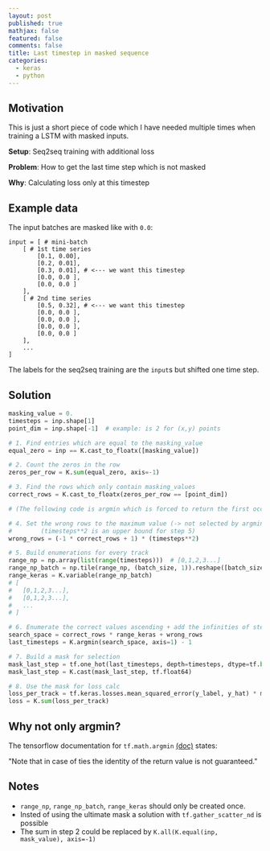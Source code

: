```yaml
---
layout: post
published: true
mathjax: false
featured: false
comments: false
title: Last timestep in masked sequence
categories:
  - keras
  - python
---
```

## Motivation

This is just a short piece of code which I have needed multiple times when training a LSTM with masked inputs.

**Setup**: Seq2seq training with additional loss 

**Problem**: How to get the last time step which is not masked

**Why**: Calculating loss only at this timestep

## Example data

The input batches are masked like with `0.0`:

```
input = [ # mini-batch
	[ # 1st time series
    	[0.1, 0.00],
        [0.2, 0.01],
        [0.3, 0.01], # <--- we want this timestep
        [0.0, 0.0 ],
        [0.0, 0.0 ]
    ], 
	[ # 2nd time series
    	[0.5, 0.32], # <--- we want this timestep
        [0.0, 0.0 ],
        [0.0, 0.0 ],
        [0.0, 0.0 ],
        [0.0, 0.0 ]
    ], 
    ...
]
```

The labels for the seq2seq training are the `input`s but shifted one time step.

## Solution

```python
masking_value = 0.
timesteps = inp.shape[1]
point_dim = inp.shape[-1]  # example: is 2 for (x,y) points 

# 1. Find entries which are equal to the masking_value 
equal_zero = inp == K.cast_to_floatx([masking_value])

# 2. Count the zeros in the row
zeros_per_row = K.sum(equal_zero, axis=-1)

# 3. Find the rows which only contain masking_values
correct_rows = K.cast_to_floatx(zeros_per_row == [point_dim])

# (The following code is argmin which is forced to return the first occurence)

# 4. Set the wrong rows to the maximum value (-> not selected by argmin)
#        (timesteps**2 is an upper bound for step 5)
wrong_rows = (-1 * correct_rows + 1) * (timesteps**2)

# 5. Build enumerations for every track
range_np = np.array(list(range(timesteps)))  # [0,1,2,3...]
range_np_batch = np.tile(range_np, (batch_size, 1)).reshape([batch_size, timesteps])
range_keras = K.variable(range_np_batch)
# [
#   [0,1,2,3...],
#   [0,1,2,3...],
#   ...
# ]

# 6. Enumerate the correct values ascending + add the infinities of step 4
search_space = correct_rows * range_keras + wrong_rows
last_timesteps = K.argmin(search_space, axis=1) - 1

# 7. Build a mask for selection
mask_last_step = tf.one_hot(last_timesteps, depth=timesteps, dtype=tf.bool, on_value=True, off_value=False)
mask_last_step = K.cast(mask_last_step, tf.float64)

# 8. Use the mask for loss calc
loss_per_track = tf.keras.losses.mean_squared_error(y_label, y_hat) * mask_last_step
loss = K.sum(loss_per_track)
```

## Why not only argmin?

The tensorflow documentation for `tf.math.argmin` [(doc)](https://www.tensorflow.org/api_docs/python/tf/math/argmin) states:

"Note that in case of ties the identity of the return value is not guaranteed."

## Notes

- `range_np`, `range_np_batch`, `range_keras` should only be created once.
- Insted of using the ultimate mask a solution with `tf.gather_scatter_nd` is possible
- The sum in step 2 could be replaced by `K.all(K.equal(inp, mask_value), axis=-1)`